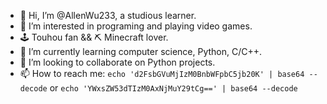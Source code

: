 - 👋 Hi, I’m @AllenWu233, a studious learner.
- 👀 I’m interested in programing and playing video games.
- 🕹️ Touhou fan && ⛏️ Minecraft lover.
- 🌱 I’m currently learning computer science, Python, C/C++.
- 💞️ I’m looking to collaborate on Python projects.
- 📫 How to reach me: `echo 'd2FsbGVuMjIzM0BnbWFpbC5jb20K' | base64 --decode` or `echo 'YWxsZW53dTIzM0AxNjMuY29tCg==' | base64 --decode`

<!---
AllenWu233/AllenWu233 is a ✨ special ✨ repository because its `README.md` (this file) appears on your GitHub profile.
You can click the Preview link to take a look at your changes.
--->
